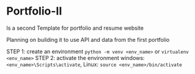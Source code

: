 # Portfolio-II

Is a second Template for portfolio and resume website

Planning on building it to use API and data from the first portfolio

STEP 1: create an environment `python -m venv <env_name>` or `virtualenv <env_name>`
STEP 2: activate the environment windows: `<env_name>\Scripts\activate`, Linux: `source <env_name>/bin/activate`